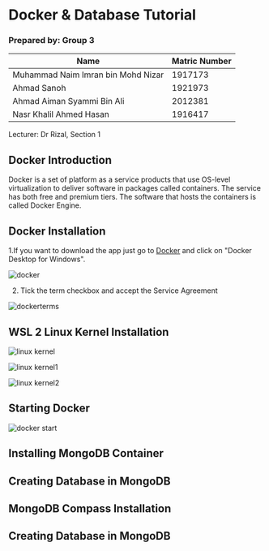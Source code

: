 # Docker & Database Tutorial
### Prepared by: Group 3
Name| Matric Number
------------ | -------------
Muhammad Naim Imran bin Mohd Nizar | 1917173
Ahmad Sanoh |  1921973
Ahmad Aiman Syammi Bin Ali | 2012381
Nasr Khalil Ahmed Hasan |  1916417

Lecturer: Dr Rizal, Section 1

## Docker Introduction
Docker is a set of platform as a service products that use OS-level virtualization to deliver software in packages called containers. The service has both free and premium tiers. The software that hosts the containers is called Docker Engine.

## Docker Installation
1.If you want to download the app just go to [Docker](https://docs.docker.com/desktop/windows/install/) and click on "Docker Desktop for Windows".

![docker](https://user-images.githubusercontent.com/76858112/174468652-24116d06-72e5-43c8-9dbe-4127086a4c38.png)

2. Tick the term checkbox and accept the Service Agreement

![dockerterms](https://user-images.githubusercontent.com/76858112/174468667-c809befa-c51e-42f2-95cb-c2e8a0a09122.png)


## WSL 2 Linux Kernel Installation 

![linux kernel](https://user-images.githubusercontent.com/76858112/174470589-88490dcb-5abb-4fe7-8321-bac8654eadbd.png)

![linux kernel1](https://user-images.githubusercontent.com/76858112/174470657-4fbc3968-24d5-4df2-8180-684eee00d6cc.png)

![linux kernel2](https://user-images.githubusercontent.com/76858112/174470690-37eca532-636e-4896-9e19-8eb4d13c6367.png)

## Starting Docker

![docker start](https://user-images.githubusercontent.com/76858112/174470864-0fe3ae66-bdd7-4b55-8d67-044b444f8dcb.png)

## Installing MongoDB Container
## Creating Database in MongoDB
## MongoDB Compass Installation
## Creating Database in MongoDB
